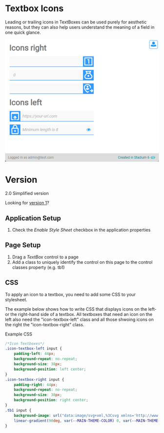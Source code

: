 # Textbox Icons

Leading or trailing icons in TextBoxes can be used purely for aesthetic reasons, but they can also help users understand the meaning of a field in one quick glance. 

![](images/view.png)

# Version 
2.0 Simplified version

Looking for [version 1](v1/)?

## Application Setup
1. Check the *Enable Style Sheet* checkbox in the application properties

## Page Setup
1. Drag a *TextBox* control to a page
2. Add a class to uniquely identify the control on this page to the control classes property (e.g. tb1)

## CSS
To apply an icon to a textbox, you need to add some CSS to your stylesheet. 

The example below shows how to write CSS that displays icons on the left- or the right-hand side of a textbox. All textboxes that need an icon on the left also need the "icon-textbox-left" class and all those shwoing icons on the right the "icon-textbox-right" class. 

Example CSS
```css
/*Icon Textboxes*/
.icon-textbox-left input {
	padding-left: 44px;
    background-repeat: no-repeat;
    background-size: 38px;
    background-position: left center;
}
.icon-textbox-right input {
	padding-right: 44px;
    background-repeat: no-repeat;
    background-size: 38px;
    background-position: right center;
}
.tb1 input {
    background-image: url("data:image/svg+xml,%3Csvg xmlns='http://www.w3.org/2000/svg' width='1em' height='1em' viewBox='0 0 24 24'%3E%3C!-- Icon from Material Symbols by Google - https://github.com/google/material-design-icons/blob/master/LICENSE --%3E%3Cpath fill='%23ffffff' d='M12 17h2V7h-4v2h2zm9 4H3V3h18zM5 19h14V5H5zM5 5v14z'/%3E%3C/svg%3E"),
    linear-gradient(90deg, var(--MAIN-THEME-COLOR) 0, var(--MAIN-THEME-COLOR) 38px);
}
```